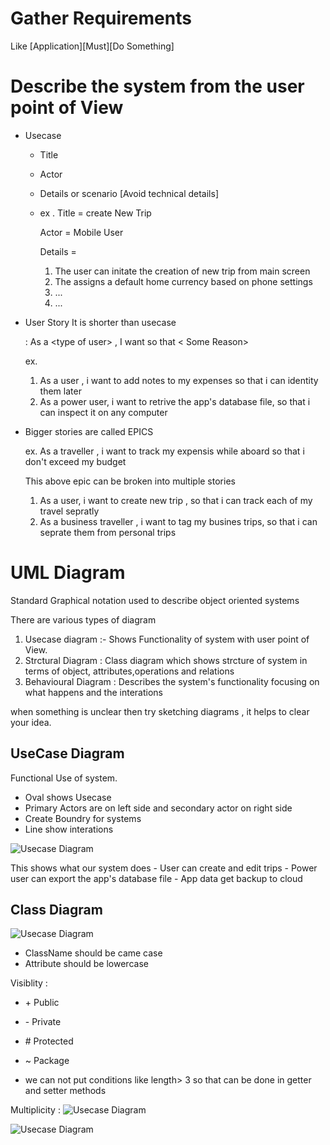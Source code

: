 # Gather Requirements
Like [Application][Must][Do Something]

# Describe the system from the user point of View

- Usecase
    - Title
    - Actor
    - Details or scenario [Avoid technical details]
    - ex . 
        Title = create New Trip

        Actor = Mobile User

        Details = 
        1.  The user can initate the creation of new trip from main screen
        1. The assigns a default home currency based on phone settings
        1. ...
        1. ...

- User Story
    It is shorter than usecase
    
    : As a \<type of user> , I want <Some Goal> so that < Some Reason>

    ex. 
    1. As a user , i want to add notes to my expenses so that i can identity them later
    1. As a power user, i want to retrive the app's database file, so that i can inspect it on any computer

- Bigger stories are called EPICS
    
    ex. 
    As a traveller , i want to track my expensis while aboard so that i don't exceed my budget

    This above epic can be broken into multiple stories
    1. As a user, i want to create new trip , so that i can track each of my travel sepratly
    1. As a business traveller , i want to tag my busines trips, so that i can seprate them from personal trips


# UML Diagram
Standard Graphical notation used to describe object oriented systems

There are various types of diagram
1. Usecase diagram :- Shows Functionality of system with user point of View.
1. Strctural Diagram : Class diagram which shows strcture of system in terms of object, attributes,operations and relations
1. Behavioural Diagram : Describes the system's functionality focusing on what happens and the interations 

when something is unclear then try sketching diagrams , it helps to clear your idea.


## UseCase Diagram
Functional Use of system.

- Oval shows Usecase
- Primary Actors are on left side and secondary actor on right side
- Create Boundry for systems
- Line show interations

![Usecase Diagram](drawio/UML_learning/usecasediagram.drawio.png)

This shows what our system does
    - User can create and edit trips
    - Power user can export the app's database file
    - App data get backup to cloud

## Class Diagram
![Usecase Diagram](drawio/UML_learning/classDiagram.drawio.png)

- ClassName should be came case
- Attribute should be lowercase

Visiblity : 

- \+ Public
- \- Private
- \# Protected
- \~ Package

- we can not put conditions like length> 3 so that can be done in getter and setter methods

Multiplicity : 
![Usecase Diagram](drawio/UML_learning/multiplicity.drawio.png)

![Usecase Diagram](drawio/UML_learning/Association_generatlization_etc.drawio.png)







